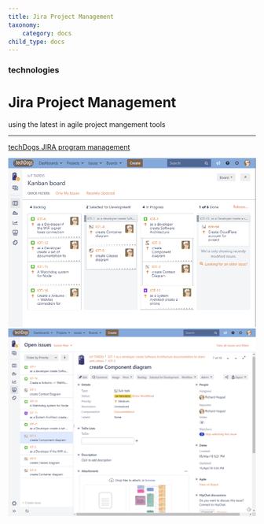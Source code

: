 ```yaml
---
title: Jira Project Management
taxonomy:
    category: docs
child_type: docs
---
```


### technologies

# Jira Project Management

using the latest in agile project mangement tools

---
[techDogs JIRA program management](http://techdogs.us:32401)

![](2018-08-17_02-00-04-jira-kanban.png)
![](2018-08-17_02-03-04-jira-issue.png)
